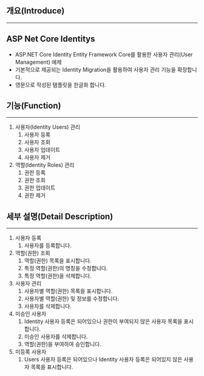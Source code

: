 
## 개요(Introduce)

<hr>

## ASP Net Core Identitys
  * ASP.NET Core Identity Entity Framework Core를 활용한 사용자 관리(User Management) 예제
  * 기본적으로 제공되는 Identity Migration을 활용하여 사용자 관리 기능을 확장합니다.
  * 영문으로 작성된 탬플릿을 한글화 합니다.

## 기능(Function)

<hr>

1. 사용자(Identity Users) 관리
   1. 사용자 등록
   2. 사용자 조회  
   3. 사용자 업데이트
   4. 사용자 제거
2. 역할(Identity Roles) 관리
   1. 권한 등록
   1. 권한 조회  
   2. 권한 업데이트
   3. 권한 제거

## 세부 설명(Detail Description)

<hr>

1. 사용자 등록
   1. 사용자를 등록합니다.
2. 역할(권한) 조회
   1. 역할(권한) 목록을 표시합니다.
   2. 특정 역할(권한)의 명칭을 수정합니다.
   3. 특정 역할(권한)을 삭제합니다.
3. 사용자 관리
   1. 사용자별 역할(권한) 목록을 표시합니다.
   2. 사용자별 역할(권한) 및 정보를 수정합니다.
   3. 사용자를 삭제합니다.
4. 미승인 사용자
   1. Identity 사용자 등록은 되어있으나 권한이 부여되지 않은 사용자 목록을 표시합니다.
   2. 미승인 사용자를 삭제합니다.
   3. 역할(권한)을 부여하여 승인합니다.
5. 미등록 사용자
   1. Users 사용자 등록은 되어있으나 Identity 사용자 등록은 되어있지 않은 사용자 목록을 표시합니다.